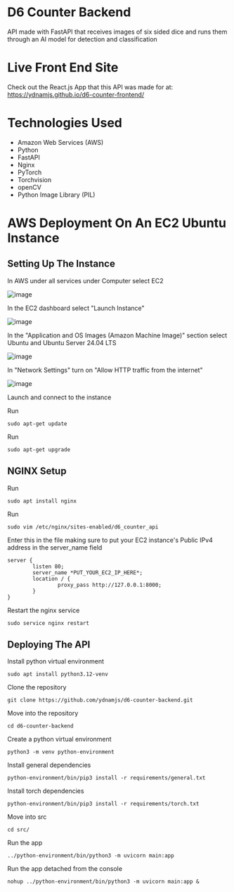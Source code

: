 # D6 Counter Backend

API made with FastAPI that receives images of six sided dice and runs them through an AI model for detection and classification

# Live Front End Site
Check out the React.js App that this API was made for at: https://ydnamjs.github.io/d6-counter-frontend/

# Technologies Used
- Amazon Web Services (AWS)
- Python
- FastAPI
- Nginx
- PyTorch
- Torchvision
- openCV
- Python Image Library (PIL)

# AWS Deployment On An EC2 Ubuntu Instance

## Setting Up The Instance

In AWS under all services under Computer select EC2

![image](https://github.com/user-attachments/assets/bd6405b1-6156-4d64-9c2e-3d8237a7ade7)

In the EC2 dashboard select "Launch Instance"

![image](https://github.com/user-attachments/assets/c188532d-8738-46e0-833d-f5fa417bc498)

In the "Application and OS Images (Amazon Machine Image)" section select Ubuntu and Ubuntu Server 24.04 LTS

![image](https://github.com/user-attachments/assets/8899baec-c618-48e3-a06a-f7b4e1f666ea)

In "Network Settings" turn on "Allow HTTP traffic from the internet"

![image](https://github.com/user-attachments/assets/096fd678-510d-463f-a9ce-f3fbad13765a)

Launch and connect to the instance

Run
```
sudo apt-get update
```

Run
```
sudo apt-get upgrade
```

## NGINX Setup

Run
```
sudo apt install nginx
```

Run
```
sudo vim /etc/nginx/sites-enabled/d6_counter_api
```

Enter this in the file making sure to put your EC2 instance's Public IPv4 address in the server_name field
```
server {
        listen 80;
        server_name *PUT_YOUR_EC2_IP_HERE*;
        location / {
                proxy_pass http://127.0.0.1:8000;
        }
}
```

Restart the nginx service
```
sudo service nginx restart
```

## Deploying The API

Install python virtual environment
```
sudo apt install python3.12-venv
```

Clone the repository
```
git clone https://github.com/ydnamjs/d6-counter-backend.git
```

Move into the repository 
```
cd d6-counter-backend
```

Create a python virtual environment
```
python3 -m venv python-environment
```

Install general dependencies
```
python-environment/bin/pip3 install -r requirements/general.txt
```

Install torch dependencies
```
python-environment/bin/pip3 install -r requirements/torch.txt
```

Move into src
```
cd src/
```

Run the app
```
../python-environment/bin/python3 -m uvicorn main:app
```

Run the app detached from the console
```
nohup ../python-environment/bin/python3 -m uvicorn main:app &
```
